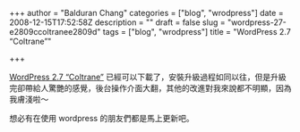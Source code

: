 +++
author = "Balduran Chang"
categories = ["blog", "wrodpress"]
date = 2008-12-15T17:52:58Z
description = ""
draft = false
slug = "wordpress-27-e2809ccoltranee2809d"
tags = ["blog", "wrodpress"]
title = "WordPress 2.7 “Coltrane”"

+++


[WordPress 2.7 “Coltrane”](http://wordpress.org/development/2008/12/coltrane/) 已經可以下載了，安裝升級過程如同以往，但是升級完卻帶給人驚艷的感覺，後台操作介面大翻，其他的改進對我來說都不明顯，因為我膚淺啦～

想必有在使用 wordpress 的朋友們都是馬上更新吧。


